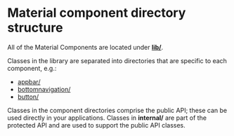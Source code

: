 # Material component directory structure

All of the Material Components are located under
**[lib/](https://github.com/material-components/material-components-android/tree/master/lib)**.

Classes in the library are separated into directories that are specific to each component, e.g.:

*   [appbar/](https://github.com/material-components/material-components-android/tree/master/lib/java/com/google/android/material/appbar/)
*   [bottomnavigation/](https://github.com/material-components/material-components-android/tree/master/lib/java/com/google/android/material/bottomnavigation/)
*   [button/](https://github.com/material-components/material-components-android/tree/master/lib/java/com/google/android/material/button/)

Classes in the component directories comprise the public API; these can be used directly in your
applications. Classes in **internal/** are part of the protected API and are used to
support the public API classes.
